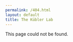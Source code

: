 ```yaml
---
permalink: /404.html 
layout: default 
title: The Kübler Lab
---
```


This page could not be found.

